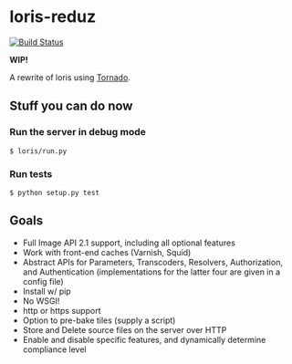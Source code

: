 # loris-reduz

[![Build Status](https://travis-ci.org/jpstroop/loris-redux.svg?branch=master)](https://travis-ci.org/jpstroop/loris-redux)

__WIP!__

A rewrite of loris using [Tornado](http://www.tornadoweb.org/en/stable/).

## Stuff you can do now

### Run the server in debug mode

```
$ loris/run.py
```

### Run tests

```
$ python setup.py test
```


## Goals
 * Full Image API 2.1 support, including all optional features
 * Work with front-end caches (Varnish, Squid)
 * Abstract APIs for Parameters, Transcoders, Resolvers, Authorization, and Authentication (implementations for the latter four are given in a config file)
 * Install w/ pip
 * No WSGI!
 * http or https support
 * Option to pre-bake tiles (supply a script)
 * Store and Delete source files on the server over HTTP
 * Enable and disable specific features, and dynamically determine compliance level

